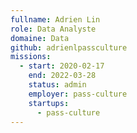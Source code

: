 ```yaml
---
fullname: Adrien Lin
role: Data Analyste
domaine: Data
github: adrienlpassculture
missions:
  - start: 2020-02-17
    end: 2022-03-28
    status: admin
    employer: pass-culture
    startups:
      - pass-culture
---
```

